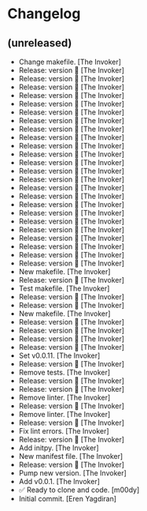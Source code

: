 Changelog
=========


(unreleased)
------------
- Change makefile. [The Invoker]
- Release: version  🚀 [The Invoker]
- Release: version  🚀 [The Invoker]
- Release: version  🚀 [The Invoker]
- Release: version  🚀 [The Invoker]
- Release: version  🚀 [The Invoker]
- Release: version  🚀 [The Invoker]
- Release: version  🚀 [The Invoker]
- Release: version  🚀 [The Invoker]
- Release: version  🚀 [The Invoker]
- Release: version  🚀 [The Invoker]
- Release: version  🚀 [The Invoker]
- Release: version  🚀 [The Invoker]
- Release: version  🚀 [The Invoker]
- Release: version  🚀 [The Invoker]
- Release: version  🚀 [The Invoker]
- Release: version  🚀 [The Invoker]
- Release: version  🚀 [The Invoker]
- Release: version  🚀 [The Invoker]
- Release: version  🚀 [The Invoker]
- Release: version  🚀 [The Invoker]
- Release: version  🚀 [The Invoker]
- Release: version  🚀 [The Invoker]
- Release: version  🚀 [The Invoker]
- Release: version  🚀 [The Invoker]
- New makefile. [The Invoker]
- Release: version  🚀 [The Invoker]
- Test makefile. [The Invoker]
- Release: version  🚀 [The Invoker]
- Release: version  🚀 [The Invoker]
- New makefile. [The Invoker]
- Release: version  🚀 [The Invoker]
- Release: version  🚀 [The Invoker]
- Release: version  🚀 [The Invoker]
- Release: version  🚀 [The Invoker]
- Set v0.0.11. [The Invoker]
- Release: version  🚀 [The Invoker]
- Remove tests. [The Invoker]
- Release: version  🚀 [The Invoker]
- Release: version  🚀 [The Invoker]
- Remove linter. [The Invoker]
- Release: version  🚀 [The Invoker]
- Remove linter. [The Invoker]
- Release: version  🚀 [The Invoker]
- Fix lint errors. [The Invoker]
- Release: version  🚀 [The Invoker]
- Add initpy. [The Invoker]
- New manifest file. [The Invoker]
- Release: version  🚀 [The Invoker]
- Pump new version. [The Invoker]
- Add v0.0.1. [The Invoker]
- ✅ Ready to clone and code. [m00dy]
- Initial commit. [Eren Yagdiran]


